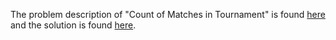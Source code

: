 The problem description of "Count of Matches in Tournament" is found [here](https://leetcode.com/problems/count-of-matches-in-tournament/) and the solution is found [here](https://github.com/aurimas13/Solutions-To-Problems/blob/main/LeetCode/Python%20Solutions/Count%20of%20Matches%20in%20Tournament/count.py).
